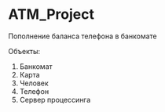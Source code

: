# ATM_Project
Пополнение баланса телефона в банкомате

Объекты:
1. Банкомат
2. Карта
3. Человек
4. Телефон
5. Сервер процессинга 